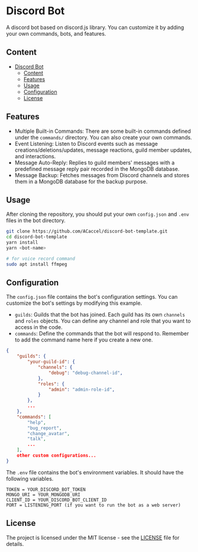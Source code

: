 # Discord Bot

A discord bot based on discord.js library. You can customize it by adding your own commands, bots, and features.

## Content

- [Discord Bot](#discord-bot)
  - [Content](#content)
  - [Features](#features)
  - [Usage](#usage)
  - [Configuration](#configuration)
  - [License](#license)

## Features

- Multiple Built-in Commands: There are some built-in commands defined under the `commands/` directory. You can also create your own commands.
- Event Listening: Listen to Discord events such as message creations/deletions/updates, message reactions, guild member updates, and interactions.
- Message Auto-Reply: Replies to guild members' messages with a predefined message reply pair recorded in the MongoDB database.
- Message Backup: Fetches messages from Discord channels and stores them in a MongoDB database for the backup purpose.

## Usage

After cloning the repository, you should put your own `config.json` and `.env` files in the bot directory.

```bash
git clone https://github.com/ACaccel/discord-bot-template.git
cd discord-bot-template
yarn install
yarn <bot-name>

# for voice record command
sudo apt install ffmpeg
```

## Configuration

The `config.json` file contains the bot's configuration settings. You can customize the bot's settings by modifying this example.

- `guilds`: Guilds that the bot has joined. Each guild has its own `channels` and `roles` objects. You can define any channel and role that you want to access in the code.
- `commands`: Define the commands that the bot will respond to. Remember to add the command name here if you create a new one.

```json
{
    "guilds": {
        "your-guild-id": {
            "channels": {
                "debug": "debug-channel-id",
            },
            "roles": {
                "admin": "admin-role-id",
            }
        },
        ...
    },
    "commands": [
        "help",
        "bug_report",
        "change_avatar",
        "talk",
        ...
    ],
    other custom configurations...
}
```

The `.env` file contains the bot's environment variables. It should have the following variables.

```env
TOKEN = YOUR_DISCORD_BOT_TOKEN
MONGO_URI = YOUR_MONGODB_URI
CLIENT_ID = YOUR_DISCORD_BOT_CLIENT_ID
PORT = LISTENING_PORT (if you want to run the bot as a web server)
```

## License

The project is licensed under the MIT license - see the [LICENSE](LICENSE) file for details.
